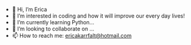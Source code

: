 - 👋 Hi, I’m Erica
- 👀 I’m interested in coding and how it will improve our every day lives!
- 🌱 I’m currently learning Python...
- 💞️ I’m looking to collaborate on ...
- 📫 How to reach me: ericakarrfalt@hotmail.com

<!---
Giaunt/Giaunt is a ✨ special ✨ repository because its `README.md` (this file) appears on your GitHub profile.
You can click the Preview link to take a look at your changes.
--->
